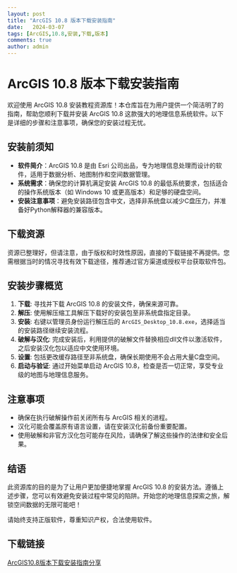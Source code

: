 ```yaml
---
layout: post
title: "ArcGIS 10.8 版本下载安装指南"
date:   2024-03-07
tags: [ArcGIS,10.8,安装,下载,版本]
comments: true
author: admin
---
```

# ArcGIS 10.8 版本下载安装指南

欢迎使用 ArcGIS 10.8 安装教程资源库！本仓库旨在为用户提供一个简洁明了的指南，帮助您顺利下载并安装 ArcGIS 10.8 这款强大的地理信息系统软件。以下是详细的步骤和注意事项，确保您的安装过程无忧。

## 安装前须知

- **软件简介**：ArcGIS 10.8 是由 Esri 公司出品，专为地理信息处理而设计的软件，适用于数据分析、地图制作和空间数据管理。
- **系统需求**：确保您的计算机满足安装 ArcGIS 10.8 的最低系统要求，包括适合的操作系统版本（如 Windows 10 或更高版本）和足够的硬盘空间。
- **安装注意事项**：避免安装路径包含中文，选择非系统盘以减少C盘压力，并准备好Python解释器的兼容版本。

## 下载资源

资源已整理好，但请注意，由于版权和时效性原因，直接的下载链接不再提供。您需根据当时的情况寻找有效下载途径，推荐通过官方渠道或授权平台获取软件包。

## 安装步骤概览

1. **下载**: 寻找并下载 ArcGIS 10.8 的安装文件，确保来源可靠。
2. **解压**: 使用解压缩工具解压下载好的安装包至非系统盘指定目录。
3. **安装**: 右键以管理员身份运行解压后的 `ArcGIS_Desktop_10.8.exe`，选择适当的安装路径继续安装流程。
4. **破解与汉化**: 完成安装后，利用提供的破解文件替换相应dll文件以激活软件，之后安装汉化包以适应中文使用环境。
5. **设置**: 包括更改缓存路径至非系统盘，确保长期使用不会占用大量C盘空间。
6. **启动与验证**: 通过开始菜单启动 ArcGIS 10.8，检查是否一切正常，享受专业级的地图与地理信息服务。

## 注意事项

- 确保在执行破解操作前关闭所有与 ArcGIS 相关的进程。
- 汉化可能会覆盖原有语言设置，请在安装汉化前备份重要配置。
- 使用破解和非官方汉化包可能存在风险，请确保了解这些操作的法律和安全后果。

## 结语

此资源库的目的是为了让用户更加便捷地掌握 ArcGIS 10.8 的安装方法。遵循上述步骤，您可以有效避免安装过程中常见的陷阱。开始您的地理信息探索之旅，解锁空间数据的无限可能吧！

请始终支持正版软件，尊重知识产权，合法使用软件。

## 下载链接

[ArcGIS10.8版本下载安装指南分享](https://pan.quark.cn/s/663e1400efff)
